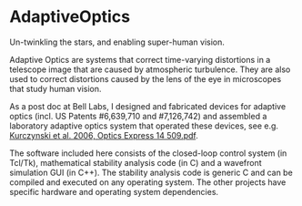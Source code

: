 # AdaptiveOptics
Un-twinkling the stars, and enabling super-human vision.

Adaptive Optics are systems that correct time-varying distortions in a telescope image that are caused by atmospheric turbulence.  They are also used to correct distortions caused by the lens of the eye in microscopes that study human vision.

As a post doc at Bell Labs, I designed and fabricated devices for adaptive optics (incl. US Patents #6,639,710 and #7,126,742) and  assembled a laboratory adaptive optics system that operated these devices, see e.g. [Kurczynski et al. 2006, Optics Express 14 509.pdf](https://www.osapublishing.org/oe/abstract.cfm?uri=oe-14-2-509&origin=search).

The software included here consists of the closed-loop control system (in Tcl/Tk), mathematical stability analysis code (in C) and a wavefront simulation GUI (in C++).  The stability analysis code is generic C and can be compiled and executed on any operating system.  The other projects have specific hardware and operating system dependencies.



